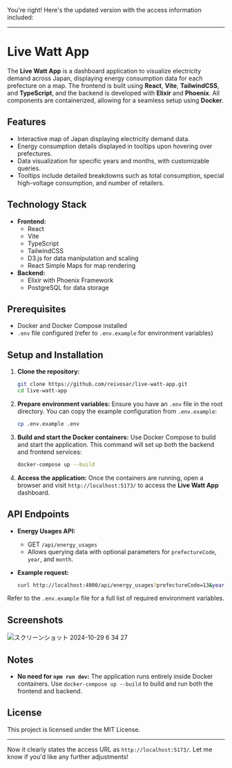 You're right! Here's the updated version with the access information included:

---

# Live Watt App

The **Live Watt App** is a dashboard application to visualize electricity demand across Japan, displaying energy consumption data for each prefecture on a map. The frontend is built using **React**, **Vite**, **TailwindCSS**, and **TypeScript**, and the backend is developed with **Elixir** and **Phoenix**. All components are containerized, allowing for a seamless setup using **Docker**.

## Features

- Interactive map of Japan displaying electricity demand data.
- Energy consumption details displayed in tooltips upon hovering over prefectures.
- Data visualization for specific years and months, with customizable queries.
- Tooltips include detailed breakdowns such as total consumption, special high-voltage consumption, and number of retailers.

## Technology Stack

- **Frontend:**
  - React
  - Vite
  - TypeScript
  - TailwindCSS
  - D3.js for data manipulation and scaling
  - React Simple Maps for map rendering
- **Backend:**
  - Elixir with Phoenix Framework
  - PostgreSQL for data storage

## Prerequisites

- Docker and Docker Compose installed
- `.env` file configured (refer to `.env.example` for environment variables)

## Setup and Installation

1. **Clone the repository:**
   ```bash
   git clone https://github.com/reivosar/live-watt-app.git
   cd live-watt-app
   ```

2. **Prepare environment variables:**
   Ensure you have an `.env` file in the root directory. You can copy the example configuration from `.env.example`:
   ```bash
   cp .env.example .env
   ```

3. **Build and start the Docker containers:**
   Use Docker Compose to build and start the application. This command will set up both the backend and frontend services:
   ```bash
   docker-compose up --build
   ```

4. **Access the application:**
   Once the containers are running, open a browser and visit `http://localhost:5173/` to access the **Live Watt App** dashboard.
   
## API Endpoints

- **Energy Usages API:**
  - GET `/api/energy_usages`
  - Allows querying data with optional parameters for `prefectureCode`, `year`, and `month`.

- **Example request:**
  ```bash
  curl http://localhost:4000/api/energy_usages?prefectureCode=13&year=2024&month=3
  ```

Refer to the `.env.example` file for a full list of required environment variables.

## Screenshots

![スクリーンショット 2024-10-29 6 34 27](https://github.com/user-attachments/assets/45242293-4786-4ba2-b352-47015d12a30c)

## Notes

- **No need for `npm run dev`:** The application runs entirely inside Docker containers. Use `docker-compose up --build` to build and run both the frontend and backend.

## License

This project is licensed under the MIT License.

---

Now it clearly states the access URL as `http://localhost:5173/`. Let me know if you'd like any further adjustments!
